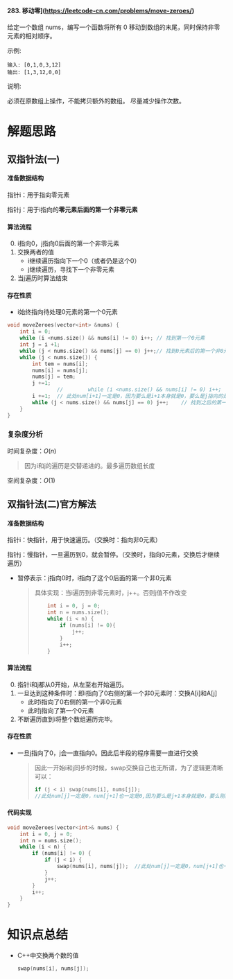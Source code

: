 #### 283. 移动零](https://leetcode-cn.com/problems/move-zeroes/)

给定一个数组 nums，编写一个函数将所有 0 移动到数组的末尾，同时保持非零元素的相对顺序。

示例:

```
输入: [0,1,0,3,12]
输出: [1,3,12,0,0]
```


说明:

必须在原数组上操作，不能拷贝额外的数组。
尽量减少操作次数。

# 解题思路

## 双指针法(一)

#### 准备数据结构

指针i：用于指向零元素

指针j：用于i指向的**零元素后面的第一个非零元素**

#### 算法流程

0. i指向0，j指向0后面的第一个非零元素
1. 交换两者的值
   - i继续遍历指向下一个0（或者仍是这个0）
   - j继续遍历，寻找下一个非零元素
2. 当j遍历时算法结束

#### 存在性质

- i始终指向待处理0元素的第一个0元素

```c++
void moveZeroes(vector<int> &nums) {
    int i = 0;
    while (i <nums.size() && nums[i] != 0) i++;	// 找到第一个0元素
    int j = i +1;
    while (j < nums.size() && nums[j] == 0) j++;// 找到0元素后的第一个非0元素
    while (j < nums.size()) {
        int tem = nums[i];
        nums[i] = nums[j];
        nums[j] = tem;
        j +=1;
                //        while (i <nums.size() && nums[i] != 0) i++;  等价于 i+=1;
        i +=1;  // 此处num[i+1]一定是0，因为要么是i+1本身就是0，要么是j指向的是i+1,刚好交换了值。
        while (j < nums.size() && nums[j] == 0) j++;	// 找到之后的第一个非0元素
    }
}
```

### 复杂度分析

时间复杂度：$O(n)$

> 因为i和j的遍历是交替递进的。最多遍历数组长度

空间复杂度：$O(1)$



## 双指针法(二)官方解法

#### 准备数据结构

指针i：快指针，用于快速遍历。（交换时：指向非0元素）

指针j：慢指针，一旦遍历到0，就会暂停。（交换时，指向0元素，交换后才继续遍历）

- 暂停表示：j指向0时，i指向了这个0后面的第一个非0元素

  > 具体实现：当i遍历到非零元素时，j++。否则j值不作改变
  >
  > ```c++
  >     int i = 0, j = 0;
  >     int n = nums.size();
  >     while (i < n) {
  >         if (nums[i] != 0){
  >             j++;
  >         }
  >         i++;
  >     }
  > ```

#### 算法流程

0. 指针i和j都从0开始，从左至右开始遍历。
1. 一旦达到这种条件时：即i指向了0右侧的第一个非0元素时：交换A[i]和A[j]
   - 此时i指向了0右侧的第一个非0元素
   - 此时j指向了第一个0元素
2. 不断遍历直到i将整个数组遍历完毕。

#### 存在性质

- 一旦j指向了0，j会一直指向0。因此后半段的程序需要一直进行交换

  > 因此一开始i和j同步的时候，swap交换自己也无所谓，为了逻辑更清晰可以：
  >
  > ```c++
  > if (j < i) swap(nums[i], nums[j]);
  > //此处num[j]一定是0，num[j+1]也一定是0,因为要么是j+1本身就是0，要么刚好交换了值后是0
  > ```

#### 代码实现

```c++
void moveZeroes(vector<int>& nums) {
    int i = 0, j = 0;
    int n = nums.size();
    while (i < n) {
        if (nums[i] != 0) {
            if (j < i) {
                swap(nums[i], nums[j]);  //此处num[j]一定是0，num[j+1]也一定是0,因为要么是j+1本身就是0，要么刚好交换了值后是0
            }
            j++;
        }
        i++;
    }
}
```



# 知识点总结

- C++中交换两个数的值

  ```c++
  swap(nums[i], nums[j]);
  ```

  



